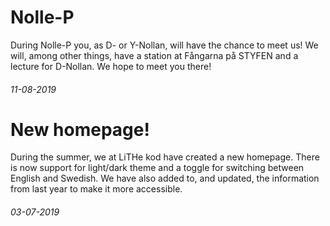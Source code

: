 <div class="post post-border">
	<h1>Nolle-P</h1>
	<p>During Nolle-P you, as D- or Y-Nollan, will have the chance to meet us! We will, among other things, have a station at Fångarna på STYFEN and a lecture for D-Nollan. We hope to meet you there!</p>
	<h6>11-08-2019</h6>
</div>
<div class="post">
	<h1>New homepage!</h1>
	<p>During the summer, we at LiTHe kod have created a new homepage. There is now support for light/dark theme and a toggle for switching between English and Swedish. We have also added to, and updated, the information from last year to make it more accessible.</p>
	<h6>03-07-2019</h6>
</div>
